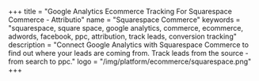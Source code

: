 +++
title = "Google Analytics Ecommerce Tracking For Squarespace Commerce - Attributio"
name = "Squarespace Commerce"
keywords = "squarespace, square space, google analytics, commerce, ecommerce, adwords, facebook, ppc, attribution, track leads, conversion tracking"
description = "Connect Google Analytics with Squarespace Commerce to find out where your leads are coming from. Track leads from the source - from search to ppc."
logo = "/img/platform/ecommerce/squarespace.png"
+++
